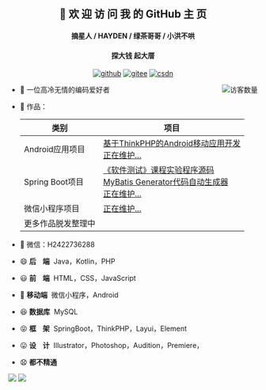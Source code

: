 <h2 align="center">👋 欢 迎 访 问 我 的 GitHub 主 页</h2>
<h4 align="center">摘星人 / HAYDEN / 绿茶哥哥 / 小洪不哄</h4>
<h4 align="center">探大钱 起大厝</h4>
<p align="center">
  <a href="https://github.com/hongyoudan"><img src="https://img.shields.io/badge/GitHub-ff79c6" alt="github"></a>
  <a href="https://gitee.com/hong-youdan"><img src="https://img.shields.io/badge/Gitee-fe7300" alt="gitee"></a>
  <a href="https://blog.csdn.net/qq_2422376288"><img src="https://img.shields.io/badge/CSDN-cf000e" alt="csdn"></a>
</p>

<img align='right' src="https://profile-counter.glitch.me/hongyoudan/count.svg" alt="访客数量"/>

- 🐧 一位高冷无情的编码爱好者

- 🏡 作品：

  | 类别               | 项目                                                         |
  | ------------------ | ------------------------------------------------------------ |
  | Android应用项目    | <a href="https://github.com/hongyoudan/MinlifeApp" target="_blank">基于ThinkPHP的Android移动应用开发</a><br><a href="#" target="_blank">正在维护...</a> |
  | Spring Boot项目    | <a href="https://github.com/hongyoudan/softwaretesting" target="_blank">《软件测试》课程实验程序源码</a><br><a href="https://github.com/hongyoudan/mybatis-generator-demo" target="_blank">MyBatis Generator代码自动生成器</a><br><a href="#" target="_blank">正在维护...</a> |
  | 微信小程序项目     | <a href="#" target="_blank">正在维护...</a>                  |
  | 更多作品脱发整理中 |                                                              |

- 💬 微信：H2422736288

- 😄  **后&nbsp;&nbsp;&nbsp;&nbsp;端**&nbsp;  Java，Kotlin，PHP

- 😃  **前&nbsp;&nbsp;&nbsp;&nbsp;端**&nbsp;  HTML，CSS，JavaScript

- 🧐  **移动端**&nbsp;  微信小程序，Android

- 😆  **数据库**&nbsp;  MySQL

- 😝  **框&nbsp;&nbsp;&nbsp;&nbsp;架**&nbsp;  SpringBoot，ThinkPHP，Layui，Element

- 😛  **设&nbsp;&nbsp;&nbsp;&nbsp;计**&nbsp;  Illustrator，Photoshop，Audition，Premiere，

- 😧  **都不精通**
<p algin="left">
<img src="https://github-readme-stats.vercel.app/api?username=hongyoudan&hide_title=true&hide_border=true&show_icons=true&include_all_commits=true&line_height=21&bg_color=0,EC6C6C,FFD479,FFFC79,73FA79&theme=graywhite&locale=cn" />
<img src="https://github-readme-stats.vercel.app/api/top-langs/?username=hongyoudan&hide_title=true&hide_border=true&layout=compact&bg_color=0,73FA79,73FDFF,D783FF&theme=graywhite&locale=cn" />
</p>
